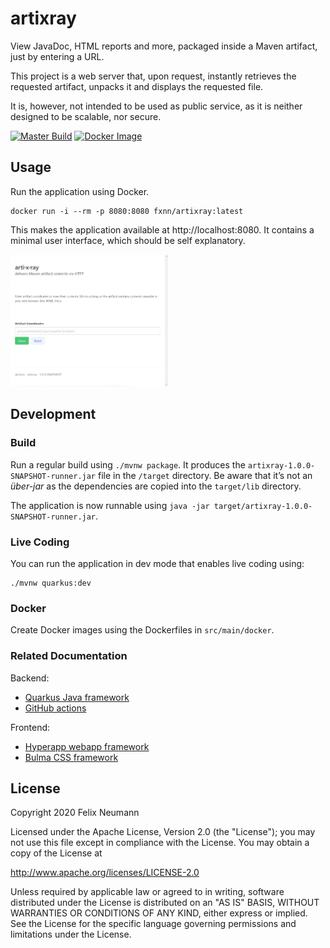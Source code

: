 # artixray

View JavaDoc, HTML reports and more, packaged inside a Maven artifact, just by entering a URL.

This project is a web server that, upon request, instantly retrieves the requested artifact,
unpacks it and displays the requested file.

It is, however, not intended to be used as public service, as it is neither designed to be scalable,
nor secure.

[![Master Build](https://github.com/fxnn/artixray/workflows/Master%20Build/badge.svg)](https://github.com/fxnn/artixray/actions?query=workflow%3A%22Master+Build%22) [![Docker Image](https://img.shields.io/docker/pulls/fxnn/artixray)](https://hub.docker.com/r/fxnn/artixray)

## Usage

Run the application using Docker.
```
docker run -i --rm -p 8080:8080 fxnn/artixray:latest
```

This makes the application available at http://localhost:8080. 
It contains a minimal user interface, which should be self explanatory.

<img src="screenshot.png" width="50%" title="Screenshot of the application" />

## Development  

### Build
Run a regular build using `./mvnw package`.
It produces the `artixray-1.0.0-SNAPSHOT-runner.jar` file in the `/target` directory.
Be aware that it’s not an _über-jar_ as the dependencies are copied into the `target/lib` directory.

The application is now runnable using `java -jar target/artixray-1.0.0-SNAPSHOT-runner.jar`.

### Live Coding
You can run the application in dev mode that enables live coding using:
```
./mvnw quarkus:dev
```

### Docker
Create Docker images using the Dockerfiles in `src/main/docker`.

### Related Documentation
Backend:
* [Quarkus Java framework](https://quarkus.io/guides/)
* [GitHub actions](https://help.github.com/en/actions)

Frontend:
* [Hyperapp webapp framework](https://hyperapp.dev)
* [Bulma CSS framework](https://bulma.io/documentation/)

## License
Copyright 2020 Felix Neumann

Licensed under the Apache License, Version 2.0 (the "License");
you may not use this file except in compliance with the License.
You may obtain a copy of the License at

  http://www.apache.org/licenses/LICENSE-2.0

Unless required by applicable law or agreed to in writing, software
distributed under the License is distributed on an "AS IS" BASIS,
WITHOUT WARRANTIES OR CONDITIONS OF ANY KIND, either express or implied.
See the License for the specific language governing permissions and
limitations under the License.
